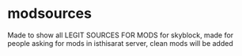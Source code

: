 # modsources
Made to show all LEGIT SOURCES FOR MODS for skyblock, made for people asking for mods in isthisarat server, clean mods will be added

